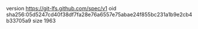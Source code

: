 version https://git-lfs.github.com/spec/v1
oid sha256:05d5247cd40f38df7fa28e76a6557e75abae24f855bc231a1b9e2cb4b33705a9
size 1963

